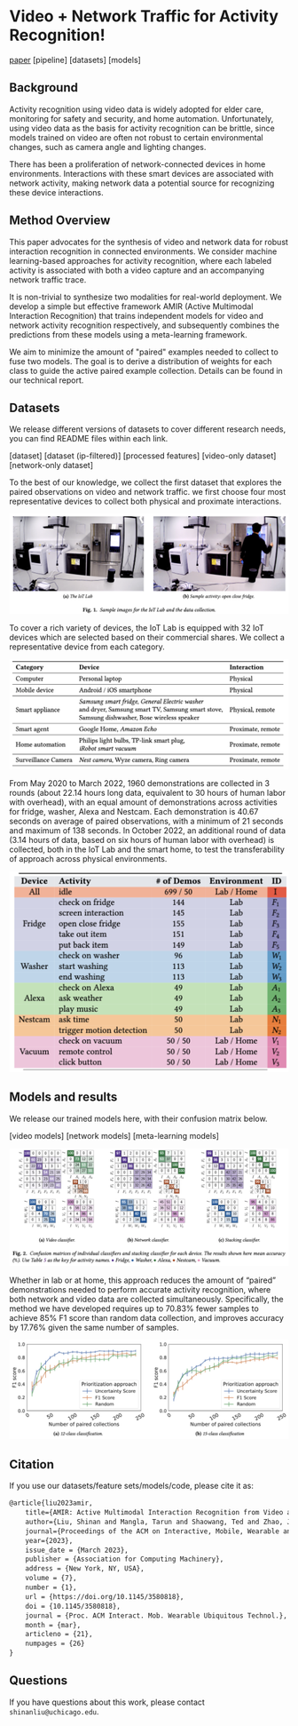 # Video + Network Traffic for Activity Recognition!

[paper](https://www.shinan.info/wp-content/uploads/2023/03/liu-imwut23.pdf) [pipeline] [datasets] [models]

## Background

Activity recognition using video data is widely adopted for elder care, monitoring for safety and security, and home automation. Unfortunately, using video data as the basis for activity recognition can be brittle, since models trained on video are often not robust to certain environmental changes, such as camera angle and lighting changes. 

There has been a proliferation of network-connected devices in home environments. Interactions with these smart devices are associated with network activity, making network data a potential source for recognizing these device interactions. 

## Method Overview

This paper advocates for the synthesis of video and network data for robust interaction recognition in connected environments. We consider machine learning-based approaches for activity recognition, where each labeled activity is associated with both a video capture and an accompanying network traffic trace. 

It is non-trivial to synthesize two modalities for real-world deployment. We develop a simple but effective framework AMIR (Active Multimodal Interaction Recognition) that trains independent models for video and network activity recognition respectively, and subsequently combines the predictions from these models using a meta-learning framework. 

We aim to minimize the amount of "paired" examples needed to collect to fuse two models. The goal is to derive a distribution of weights for each class to guide the active paired example collection. Details can be found in our technical report.

## Datasets
We release different versions of datasets to cover different research needs, you can find README files within each link.

[dataset] [dataset (ip-filtered)] [processed features] [video-only dataset] [network-only dataset]

To the best of our knowledge, we collect the first dataset that explores the paired observations on video and network traffic. we first choose four most representative devices to collect both physical and proximate interactions. 

![The IoT Lab.](assets/imgs/iotlab.png)

To cover a rich variety of devices, the IoT Lab is equipped with 32 IoT devices which are selected based on their commercial shares. We collect a representative device from each category. 

![Devices.](assets/imgs/device.png)

From May 2020 to March 2022, 1960 demonstrations are collected in 3 rounds (about 22.14 hours long data, equivalent to 30 hours of human labor with overhead), with an equal amount of demonstrations across activities for fridge, washer, Alexa and Nestcam. Each demonstration is 40.67 seconds on average of paired observations, with a minimum of 21 seconds and maximum of 138 seconds. In October 2022, an additional round of data (3.14 hours of data, based on six hours of human labor with overhead) is collected, both in the IoT Lab and the smart home, to test the transferability of approach across
physical environments. 

![Activities.](assets/imgs/activity.png)


## Models and results
We release our trained models here, with their confusion matrix below.

[video models] [network models] [meta-learning models]

![](assets/imgs/confusion.png)

Whether in lab or at home, this approach reduces the amount of “paired” demonstrations needed to perform accurate activity recognition, where both network and video data are collected simultaneously. Specifically, the method we have developed requires up to 70.83% fewer samples to achieve 85% F1 score than random data collection, and improves accuracy by 17.76% given the same number of samples.

![](assets/imgs/prioritization.png)


## Citation

If you use our datasets/feature sets/models/code, please cite it as:

```markdown
@article{liu2023amir,
    title={AMIR: Active Multimodal Interaction Recognition from Video and Network Traffic in Connected Environments},
    author={Liu, Shinan and Mangla, Tarun and Shaowang, Ted and Zhao, Jinjin and Paparrizos, John and Krishnan, Sanjay and Feamster, Nick},
    journal={Proceedings of the ACM on Interactive, Mobile, Wearable and Ubiquitous Technologies},
    year={2023},
    issue_date = {March 2023},
    publisher = {Association for Computing Machinery},
    address = {New York, NY, USA},
    volume = {7},
    number = {1},
    url = {https://doi.org/10.1145/3580818},
    doi = {10.1145/3580818},
    journal = {Proc. ACM Interact. Mob. Wearable Ubiquitous Technol.},
    month = {mar},
    articleno = {21},
    numpages = {26}
}
```

## Questions 

If you have questions about this work, please contact `shinanliu@uchicago.edu`.

